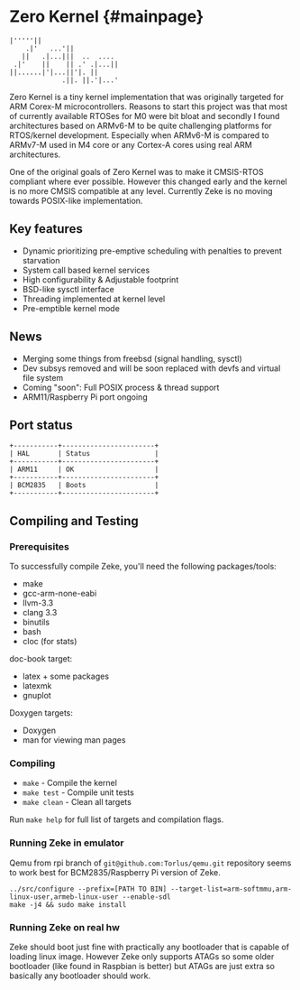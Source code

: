 Zero Kernel    {#mainpage}
===========

    |'''''||
        .|'   ...'||
       ||   .|...|||  ..  .... 
     .|'    ||    || .' .|...|| 
    ||......|'|...||'|. || 
                 .||. ||.'|...'

Zero Kernel is a tiny kernel implementation that was originally targeted for
ARM Corex-M microcontrollers. Reasons to start this project was that most of
currently available RTOSes for M0 were bit bloat and secondly I found
architectures based on ARMv6-M to be quite challenging platforms for RTOS/kernel
development. Especially when ARMv6-M is compared to ARMv7-M used in M4 core or
any Cortex-A cores using real ARM architectures.

One of the original goals of Zero Kernel was to make it CMSIS-RTOS compliant
where ever possible. However this changed early and the kernel is no more
CMSIS compatible at any level. Currently Zeke is no moving towards
POSIX-like implementation.

Key features
------------
- Dynamic prioritizing pre-emptive scheduling with penalties to prevent
  starvation
- System call based kernel services
- High configurability & Adjustable footprint
- BSD-like sysctl interface
- Threading implemented at kernel level
- Pre-emptible kernel mode

News
----
- Merging some things from freebsd (signal handling, sysctl)
- Dev subsys removed and will be soon replaced with devfs and
  virtual file system
- Coming "soon": Full POSIX process & thread support
- ARM11/Raspberry Pi port ongoing

Port status
-----------

    +-----------+-----------------------+
    | HAL       | Status                |
    +-----------+-----------------------+
    | ARM11     | OK                    |
    +-----------+-----------------------+
    | BCM2835   | Boots                 |
    +-----------+-----------------------+


Compiling and Testing
---------------------

### Prerequisites

To successfully compile Zeke, you'll need the following packages/tools:

- make
- gcc-arm-none-eabi
- llvm-3.3
- clang 3.3
- binutils
- bash
- cloc (for stats)

doc-book target:

- latex + some packages
- latexmk
- gnuplot

Doxygen targets:

- Doxygen
- man for viewing man pages

### Compiling

+ `make` - Compile the kernel
+ `make test` - Compile unit tests
+ `make clean` - Clean all targets

Run `make help` for full list of targets and compilation flags.

### Running Zeke in emulator

Qemu from rpi branch of `git@github.com:Torlus/qemu.git` repository seems to work
best for BCM2835/Raspberry Pi version of Zeke.

    ../src/configure --prefix=[PATH TO BIN] --target-list=arm-softmmu,arm-linux-user,armeb-linux-user --enable-sdl
    make -j4 && sudo make install

### Running Zeke on real hw

Zeke should boot just fine with practically any bootloader that is capable of
loading linux image. However Zeke only supports ATAGs so some older bootloader
(like found in Raspbian is better) but ATAGs are just extra so basically any
bootloader should work.


